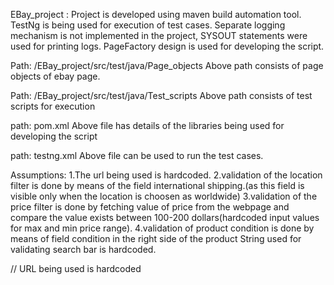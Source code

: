 EBay_project : 
Project is developed using maven build automation tool.
TestNg is being used for execution of test cases.
Separate logging mechanism is not implemented in the project, SYSOUT statements were used for printing logs.
PageFactory design is used for developing the script.

Path: /EBay_project/src/test/java/Page_objects
Above path consists of page objects of ebay page.

Path: /EBay_project/src/test/java/Test_scripts
Above path consists of test scripts for execution

path: pom.xml
Above file has details of the libraries being used for developing the script

path: testng.xml
Above file can be used to run the test cases.

Assumptions:
1.The url being used is hardcoded.
2.validation of the location filter is done by means of the field international shipping.(as this field is visible only when the location is choosen as worldwide)
3.validation of the price filter is done by fetching value of price from the webpage and compare the value exists between 100-200 dollars(hardcoded input values for max and min price range).
4.validation of product condition is done by means of field condition in the right side of the product
String used for validating search bar is hardcoded.

// URL being used is hardcoded